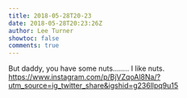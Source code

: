```yaml
---
title: 2018-05-28T20-23
date: 2018-05-28T20:23:26Z
author: Lee Turner
showtoc: false
comments: true
---
```


But daddy, you have some nuts........ I like nuts. https://www.instagram.com/p/BjVZqoAl8Na/?utm_source=ig_twitter_share&igshid=g236llpq9u15

